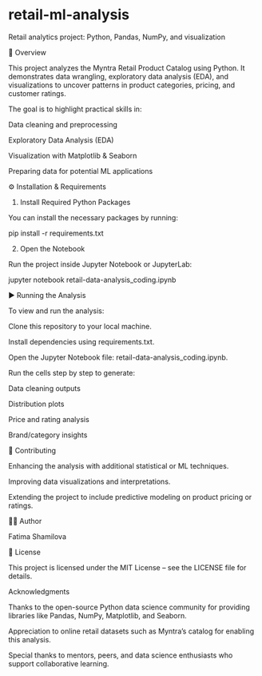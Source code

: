 # retail-ml-analysis
Retail analytics project: Python, Pandas, NumPy, and visualization

📌 Overview

This project analyzes the Myntra Retail Product Catalog using Python.
It demonstrates data wrangling, exploratory data analysis (EDA), and visualizations to uncover patterns in product categories, pricing, and customer ratings.

The goal is to highlight practical skills in:

Data cleaning and preprocessing

Exploratory Data Analysis (EDA)

Visualization with Matplotlib & Seaborn

Preparing data for potential ML applications

⚙️ Installation & Requirements
1. Install Required Python Packages

You can install the necessary packages by running:

pip install -r requirements.txt

2. Open the Notebook

Run the project inside Jupyter Notebook or JupyterLab:

jupyter notebook retail-data-analysis_coding.ipynb

▶️ Running the Analysis

To view and run the analysis:

Clone this repository to your local machine.

Install dependencies using requirements.txt.

Open the Jupyter Notebook file: retail-data-analysis_coding.ipynb.

Run the cells step by step to generate:

Data cleaning outputs

Distribution plots

Price and rating analysis

Brand/category insights

🤝 Contributing

Enhancing the analysis with additional statistical or ML techniques.

Improving data visualizations and interpretations.

Extending the project to include predictive modeling on product pricing or ratings.

👩‍💻 Author

Fatima Shamilova

📜 License

This project is licensed under the MIT License – see the LICENSE
 file for details.

Acknowledgments

Thanks to the open-source Python data science community for providing libraries like Pandas, NumPy, Matplotlib, and Seaborn.

Appreciation to online retail datasets such as Myntra’s catalog for enabling this analysis.

Special thanks to mentors, peers, and data science enthusiasts who support collaborative learning.
